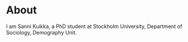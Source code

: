 # About
I am Sanni Kuikka, a PhD student at Stockholm University, Department of Sociology, Demography Unit.
